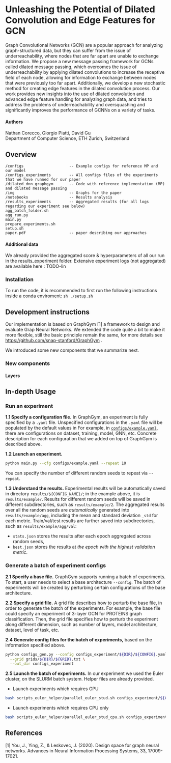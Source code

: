 # Unleashing the Potential of Dilated Convolution and Edge Features for GCN

Graph Convolutional Networks (GCN) are a popular approach for analyzing graph-structured data, but they can suffer from the issue of underreachability, where nodes that are far apart are unable to exchange information. We propose a new message passing framework for GCNs called dilated message passing, which overcomes the issue of underreachability by applying dilated convolutions to increase the receptive field of each node, allowing for information to exchange between nodes that were previously too far apart. Additionally, we develop a new stochastic method for creating edge features in the dilated convolution process. Our work provides new insights into the use of dilated convolution and advanced edge feature handling for analyzing graph data, and tries to address the problems of underreachability and oversquashing and significantly improves the performance of GCNNs on a variety of tasks.

#### Authors
Nathan Corecco, Giorgio Piatti, David Gu \
Department of Computer Science, ETH Zurich, Switzerland


## Overview

```
/configs                    -- Example configs for reference MP and our model
/configs_experiments        -- All configs files of the experiments that we have runned for our paper
/dilated_dnn_graphgym       -- Code with reference implementation (MP) and dilated message passing
/img                        -- Graphs for the paper
/notebooks                  -- Results analysis
/results_experiments        -- Aggregated results (for all logs regarding our experiment see below)
agg_batch_folder.sh
agg_run.py
main.py
prepare_experiments.sh
setup.sh
paper.pdf                   -- paper describing our approaches
```


#### Additional data
We already provided the aggregated score & hyperparameters of all our run in the results_experiment folder.
Extensive experiment logs (not aggregated) are available here : TODO-lin


### Installation
To run the code, it is recommended to first run the following instructions inside a conda enviroment:
`sh ./setup.sh`


## Development instructions
Our implementation is based on GraphGym [1] a framework to design and evaluate Grap Neural Networks. We extended the code quite a bit to make it more flexible, still the basic principle remain the same, for more details see https://github.com/snap-stanford/GraphGym .

We introduced some new components that we summarize next.
### New components

#### Layers


## In-depth Usage

### Run an experiment
**1.1 Specify a configuration file.**
In GraphGym, an experiment is fully specified by a `.yaml` file.
Unspecified configurations in the `.yaml` file will be populated by the default values in 
For example, in [`configs/example.yaml`](configs/example.yaml), 
there are configurations on dataset, training, model, GNN, etc.
Concrete description for each configuration that we added on top of GraphGym is described above.

**1.2 Launch an experiment.**
```bash
python main.py --cfg configs/example.yaml --repeat 10
```
You can specify the number of different random seeds to repeat via `--repeat`.

**1.3 Understand the results.**
Experimental results will be automatically saved in directory `results/${CONFIG_NAME}/`; 
in the example above, it is `results/example/`.
Results for different random seeds will be saved in different subdirectories, such as `results/example/2`.
The aggregated results over all the random seeds are *automatically* generated into `results/example/agg`, including the mean and standard deviation `_std` for each metric.
Train/val/test results are further saved into subdirectories, such as `results/example/agg/val`: 
- `stats.json` stores the results after each epoch aggregated across random seeds, 
- `best.json` stores the results at *the epoch with the highest validation metric*.

### Generate a batch of experiment configs
**2.1 Specify a base file.**
GraphGym supports running a batch of experiments. To start, a user needs to select a base architecture `--config`. The batch of experiments will be created by perturbing certain configurations of the base architecture.

**2.2 Specify a grid file.**
A grid file describes how to perturb the base file, in order to generate the batch of the experiments. For example, the base file could specify an experiment of 3-layer GCN for PROTEINS graph classification. Then, the grid file specifies how to perturb the experiment along different dimension, such as number of layers, model architecture, dataset, level of task, etc.

**2.4 Generate config files for the batch of experiments,** based on the information specified above.
```bash
python configs_gen.py --config configs_experiment/${DIR}/${CONFIG}.yaml \
  --grid grids/${DIR}/${GRID}.txt \
  --out_dir configs_experiment
```

**2.5 Launch the batch of experiments.**
In our experiment we used the Euler cluster, on the SLURM batch system. Helper files are already provided.
- Launch experiments which requires GPU
```bash
bash scripts_euler_helper/parallel_euler_stud.sh configs_experiment/${CONFIG}_grid_${GRID} $REPEAT
```
- Launch experiments which requires CPU only
```bash
bash scripts_euler_helper/parallel_euler_stud_cpu.sh configs_experiment/${CONFIG}_grid_${GRID} $REPEAT
```

## References
[1] You, J., Ying, Z., & Leskovec, J. (2020). Design space for graph neural networks. Advances in Neural Information Processing Systems, 33, 17009-17021.